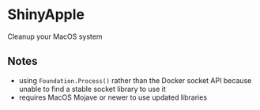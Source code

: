 # ShinyApple

Cleanup your MacOS system

## Notes

*  using `Foundation.Process()` rather than the Docker socket API because unable to find a stable socket library to use it
*  requires MacOS Mojave or newer to use updated libraries

